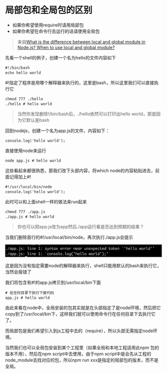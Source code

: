 # 局部包和全局包的区别

* 如果你希望使用require时请用局部包
* 如果你希望在命令行去运行的话请使用全局包

> 来自[What is the difference between local and global module in Node.js? When to use local and global module?](https://stackoverflow.com/questions/29530459/what-is-the-difference-between-local-and-global-module-in-node-js-when-to-use-l)

先看一个shell的例子，创建一个名为hello的文件内容如下

```shell
#!/bin/bash
echo hello world
```

\#!指定了程序是用哪个解释器来执行的，这里是bash，所以这里我们可以直接执行它

```shell
chmod 777 ./hello
./hello # hello world
```

> 当然你发现删除!/bin/bash后，./hello依然可以打印出hello world，那是因为它默认是bash

回到nodejs，创建一个名为app.js的文件，内容如下：

```shell
console.log('hello world');
```

直接使用node来运行

```shell
node app.js # hello world
```

这些看起来都很熟悉，那我们改下头部内容，将which node的内容粘贴进去，前面记得加上#!

```shell
#!/usr/local/bin/node
console.log('hello world');
```

此时可以和上面shell一样的做法来run起来

```shell
chmod 777 ./app.js
./app.js # hello world
```

> 你也可以把app.js改为app然后./app运行看是否达到预期的结果？

当我们删除首行的\#!/usr/local/bin/node，再次执行./app.js会提示

![](./error.png)

这是因为没有指定需要node的解释器来执行，shell只能用默认的bash来执行它，当然会报错了

我们将包含有#!的app.js拷贝到/usr/local/bin下面

```shell
# 在任何目录下执行下面代码
app.js # hello world
```

由此来看在node中，全局安装的包其实就是在头部指定了是node环境，然后把它copy到了/usr/local/bin下，这样我们就可以使用命令行在任何目录下去执行它了。

而局部包是我们希望引入到js工程中去的（require），所以头部无需指定node环境。

当然我们也可以全局包安装到某个工程里（如果全局和本地工程适用此npm 包的版本不用），然后在npm script中去使用，由于npm script中是会先从工程的node_module去找对应的包，所以npm run xxx是指定的局部包的版本，而不是全局。
